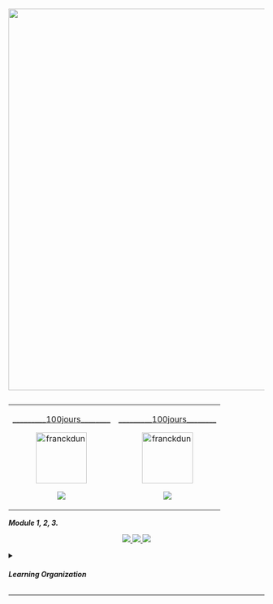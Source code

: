# <p align="center"><a href="https://github.com/franckdun/Knowledge-GALERY"><img src="https://img.shields.io/badge/🏠-🎓%20Python avec Replit %20🎓-7986CB" width="750" ></a></p>

<!--////////////////////////////////// TABLE 1 \\\\\\\\\\\\\\\\\\\\\\\\\\\\\\\\\\\\\-->

<div align="center">
  <table>
    <tr>  
      <td> <!-- MODULE 1 -->
        <p align="center"><a href="https://replit.com/" target="_blank" rel="noreferrer">_________100jours________</a></p>
        <p align="center"><a href="https://github.com/franckdun/python_replit/tree/main/Python_100_jours" target="_blank" rel="noreferrer"> <img align="center" src="https://github.com/franckdun/Img-Banck/blob/main/img/github.svg" width="100" height="100" alt="franckdun" /> </a></p>
        <p align="center"><a href="https://replit.com/"> <img src="https://img.shields.io/badge/- Apprenez Python avec repl it -7986CB" width="#"> </a></p>
      </td>
       <td> <!-- MODULE 1 -->
        <p align="center"><a href="https://replit.com/" target="_blank" rel="noreferrer">_________100jours________</a></p>
        <p align="center"><a href="https://replit.com/" target="_blank" rel="noreferrer"> <img align="center" src="https://github.com/franckdun/Img-Banck/blob/main/img/github.svg" width="100" height="100" alt="franckdun" /> </a></p>
        <p align="center"><a href="https://replit.com/"> <img src="https://img.shields.io/badge/- Apprenez Python avec repl it -7986CB" width="#"> </a></p>
      </td>
    </tr>
  </table>
</div>

<summary><p align="left"><em><strong>Module 1, 2, 3.</strong></em></p></summary>


<p align="center"><a href="https://openclassrooms.com/fr/courses/6175841-apprenez-a-programmer-avec-javascript"> <img src="https://img.shields.io/badge/Go%20to-MODULE_1-7986CB"> </a><a href="https://openclassrooms.com/fr/courses/5543061-ecrivez-du-javascript-pour-le-web?archived-source=1916641"> <img src="https://img.shields.io/badge/Go%20to-MODULE_2-7986CB"> </a><a href="https://openclassrooms.com/fr/courses/6573181-adoptez-les-api-rest-pour-vos-projets-web"> <img src="https://img.shields.io/badge/Go%20to-MODULE_3-7986CB"> </a></p>
	
	
		
		


<!-- ORGANISATION ///////////////////////////////////////////////////////////////////////////////////////////////////////////// -->	
	
<details><summary><h4><em><strong>Learning Organization</strong></em></h4></summary>
	
<p>la règle est tres simple, remplacez les 📌 epingles par des 🪙 pieces en réalisant les taches 
	pour gagner des 💎 diamands</p>	
		
```
Difficulté
		🍓 - Fraise signale le module facile a exécuter.
		🥑 - Avocat signale le module de difficulté moyenne.
	
Progression
		📌 - Epingle indique le nombre de leçons ou chapitres de chaques module.
		🖋  - Quiz aide à vous évaluer.
		>   - Flèche indique le niveau de la progression en cours.
	
Acquisition
		🪙 - Pièce signale la réussite d'un module effectué.
		💎 - Diamant signale la réussite d'une Partie effectuées.

🏆 - signale la réussite de toutes les Parties.
```	
</details>


</details>

---

